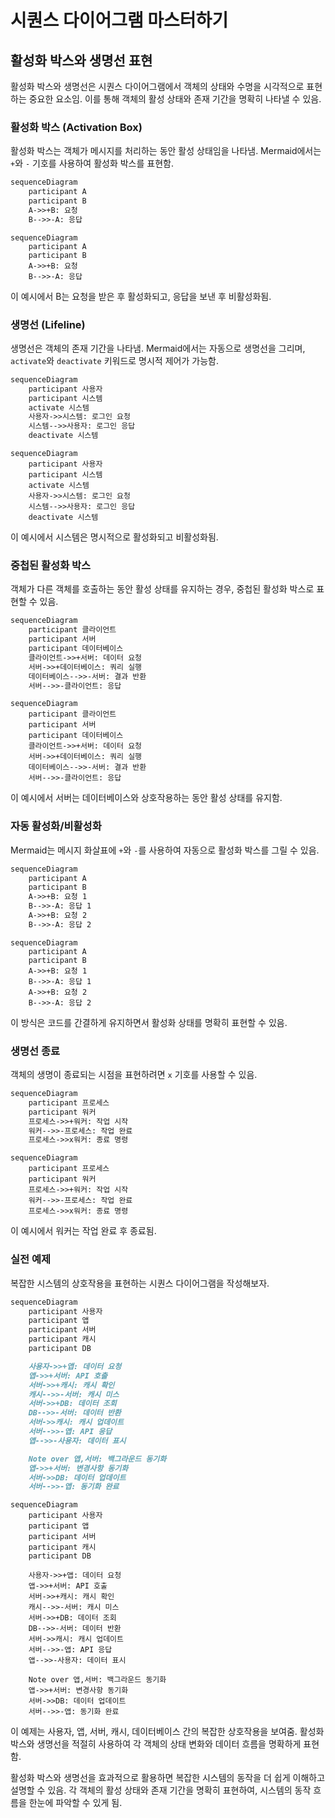 # 시퀀스 다이어그램 마스터하기

## 활성화 박스와 생명선 표현

활성화 박스와 생명선은 시퀀스 다이어그램에서 객체의 상태와 수명을 시각적으로 표현하는 중요한 요소임. 이를 통해 객체의 활성 상태와 존재 기간을 명확히 나타낼 수 있음.

### 활성화 박스 (Activation Box)

활성화 박스는 객체가 메시지를 처리하는 동안 활성 상태임을 나타냄. Mermaid에서는 `+`와 `-` 기호를 사용하여 활성화 박스를 표현함.

```markdown
sequenceDiagram
    participant A
    participant B
    A->>+B: 요청
    B-->>-A: 응답
```

```mermaid
sequenceDiagram
    participant A
    participant B
    A->>+B: 요청
    B-->>-A: 응답
```

이 예시에서 B는 요청을 받은 후 활성화되고, 응답을 보낸 후 비활성화됨.

### 생명선 (Lifeline)

생명선은 객체의 존재 기간을 나타냄. Mermaid에서는 자동으로 생명선을 그리며, `activate`와 `deactivate` 키워드로 명시적 제어가 가능함.

```markdown
sequenceDiagram
    participant 사용자
    participant 시스템
    activate 시스템
    사용자->>시스템: 로그인 요청
    시스템-->>사용자: 로그인 응답
    deactivate 시스템
```

```mermaid
sequenceDiagram
    participant 사용자
    participant 시스템
    activate 시스템
    사용자->>시스템: 로그인 요청
    시스템-->>사용자: 로그인 응답
    deactivate 시스템
```

이 예시에서 시스템은 명시적으로 활성화되고 비활성화됨.

### 중첩된 활성화 박스

객체가 다른 객체를 호출하는 동안 활성 상태를 유지하는 경우, 중첩된 활성화 박스로 표현할 수 있음.

```markdown
sequenceDiagram
    participant 클라이언트
    participant 서버
    participant 데이터베이스
    클라이언트->>+서버: 데이터 요청
    서버->>+데이터베이스: 쿼리 실행
    데이터베이스-->>-서버: 결과 반환
    서버-->>-클라이언트: 응답
```

```mermaid
sequenceDiagram
    participant 클라이언트
    participant 서버
    participant 데이터베이스
    클라이언트->>+서버: 데이터 요청
    서버->>+데이터베이스: 쿼리 실행
    데이터베이스-->>-서버: 결과 반환
    서버-->>-클라이언트: 응답
```

이 예시에서 서버는 데이터베이스와 상호작용하는 동안 활성 상태를 유지함.

### 자동 활성화/비활성화

Mermaid는 메시지 화살표에 `+`와 `-`를 사용하여 자동으로 활성화 박스를 그릴 수 있음.

```markdown
sequenceDiagram
    participant A
    participant B
    A->>+B: 요청 1
    B-->>-A: 응답 1
    A->>+B: 요청 2
    B-->>-A: 응답 2
```

```mermaid
sequenceDiagram
    participant A
    participant B
    A->>+B: 요청 1
    B-->>-A: 응답 1
    A->>+B: 요청 2
    B-->>-A: 응답 2
```

이 방식은 코드를 간결하게 유지하면서 활성화 상태를 명확히 표현할 수 있음.

### 생명선 종료

객체의 생명이 종료되는 시점을 표현하려면 `x` 기호를 사용할 수 있음.

```markdown
sequenceDiagram
    participant 프로세스
    participant 워커
    프로세스->>+워커: 작업 시작
    워커-->>-프로세스: 작업 완료
    프로세스->>x워커: 종료 명령
```

```mermaid
sequenceDiagram
    participant 프로세스
    participant 워커
    프로세스->>+워커: 작업 시작
    워커-->>-프로세스: 작업 완료
    프로세스->>x워커: 종료 명령
```

이 예시에서 워커는 작업 완료 후 종료됨.

### 실전 예제

복잡한 시스템의 상호작용을 표현하는 시퀀스 다이어그램을 작성해보자.

```markdown
sequenceDiagram
    participant 사용자
    participant 앱
    participant 서버
    participant 캐시
    participant DB

    사용자->>+앱: 데이터 요청
    앱->>+서버: API 호출
    서버->>+캐시: 캐시 확인
    캐시-->>-서버: 캐시 미스
    서버->>+DB: 데이터 조회
    DB-->>-서버: 데이터 반환
    서버->>캐시: 캐시 업데이트
    서버-->>-앱: API 응답
    앱-->>-사용자: 데이터 표시

    Note over 앱,서버: 백그라운드 동기화
    앱->>+서버: 변경사항 동기화
    서버->>DB: 데이터 업데이트
    서버-->>-앱: 동기화 완료
```

```mermaid
sequenceDiagram
    participant 사용자
    participant 앱
    participant 서버
    participant 캐시
    participant DB

    사용자->>+앱: 데이터 요청
    앱->>+서버: API 호출
    서버->>+캐시: 캐시 확인
    캐시-->>-서버: 캐시 미스
    서버->>+DB: 데이터 조회
    DB-->>-서버: 데이터 반환
    서버->>캐시: 캐시 업데이트
    서버-->>-앱: API 응답
    앱-->>-사용자: 데이터 표시

    Note over 앱,서버: 백그라운드 동기화
    앱->>+서버: 변경사항 동기화
    서버->>DB: 데이터 업데이트
    서버-->>-앱: 동기화 완료
```

이 예제는 사용자, 앱, 서버, 캐시, 데이터베이스 간의 복잡한 상호작용을 보여줌. 활성화 박스와 생명선을 적절히 사용하여 각 객체의 상태 변화와 데이터 흐름을 명확하게 표현함.

활성화 박스와 생명선을 효과적으로 활용하면 복잡한 시스템의 동작을 더 쉽게 이해하고 설명할 수 있음. 각 객체의 활성 상태와 존재 기간을 명확히 표현하여, 시스템의 동작 흐름을 한눈에 파악할 수 있게 됨.
